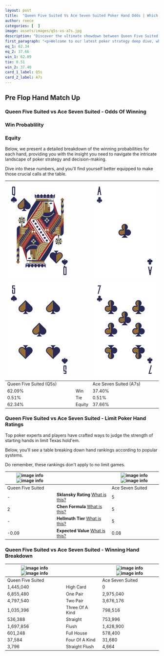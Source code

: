 ```yaml
---
layout: post
title:  "Queen Five Suited Vs Ace Seven Suited Poker Hand Odds | Which Is The Better Hand In Poker? A Complete Guide"
author: reece
categories: [  ]
image: assets/images/q5s-vs-a7s.jpg
description: "Discover the ultimate showdown between Queen Five Suited and Ace Seven Suited in poker! Uncover the odds, strategies, and scenarios where one hand triumphs over the other. Get ready to up your poker game with this thrilling analysis."
first_paragraph: "<p>Welcome to our latest poker strategy deep dive, where we're pitting two distinct hands against each other in a high-stakes showdown: Queen Five Suited vs Ace Seven Suited.</p><p>In the dynamic world of poker, every decision counts, and knowing which hand holds the upper hand is key to your success at the table.</p><p>In this article, we'll dissect these two hands, explore the scenarios where one dominates the other, and equip you with the knowledge to make strategic choices that can tip the odds in your favor.</p><p>Get ready to unravel the intriguing dynamics of these poker hands and elevate your game to new heights.</p>"
eq_1: 62.34
eq_2: 37.66
win_1: 62.09
tie: 0.51
win_2: 37.40
card_1_label: Q5s
card_2_label: A7s
---
```




[comment]: # (sp0)

## Pre Flop Hand Match Up

<div class="table hand-ratings" markdown="1"> 



### Queen Five Suited vs Ace Seven Suited - Odds Of Winning


  
<div class="row graphs"> 
<div class="col-lg-6">
    <h3>Win Probablility</h3>
    <canvas id="WinChart"></canvas>
</div>
<div class="col-lg-6">
    <h3>Equity</h3>
    <canvas id="EquityChart"></canvas>
</div>
</div>

  Below, we present a detailed breakdown of the winning probabilities for each hand, providing you with the insight you need to navigate the intricate landscape of poker strategy and decision-making. 

Dive into these numbers, and you'll find yourself better equipped to make those crucial calls at the table.


    
| ![image info](assets/images/hand1/q.png) ![image info](assets/images/hand1/5.png) |  | ![image info](assets/images/hand2/a.png) ![image info](assets/images/hand2/7.png) |
| -------- | -------- | -------- |
| Queen Five Suited (Q5s) |  | Ace Seven Suited (A7s) |
| 62.09% | Win | 37.40% |
| 0.51% | Tie | 0.51% |
| 62.34% | Equity | 37.66% |




[comment]: # (sp1)



### Queen Five Suited vs Ace Seven Suited - Limit Poker Hand Ratings

Top poker experts and players have crafted ways to judge the strength of starting hands in limit Texas hold'em. 

Below, you'll see a table breaking down hand rankings according to popular systems. 

Do remember, these rankings don't apply to no limit games.


    
| ![image info](https://www.riverpairs.com/assets/images/hand1/q.png) ![image info](https://www.riverpairs.com/assets/images/hand1/5.png) |  | ![image info](https://www.riverpairs.com/assets/images/hand2/a.png) ![image info](https://www.riverpairs.com/assets/images/hand2/7.png) |
| -------- | -------- | -------- |
| Queen Five Suited |  | Ace Seven Suited |
| - | **Sklansky Rating** [What is this?](/sklansky-rating-explained) | 5 |
| 2 | **Chen Formula** [What is this?](/chen-formula-explained) | 5 |
| - | **Hellmuth Tier** [What is this?](/Hellmuth-tier-explained) | 5 |
| -0.09 | **Expected Value** [What is this?](/expected-value-explained) | 0.08 |




[comment]: # (sp2)



### Queen Five Suited vs Ace Seven Suited - Winning Hand Breakdown


    
| ![image info](https://www.riverpairs.com/assets/images/hand1/q.png) ![image info](https://www.riverpairs.com/assets/images/hand1/5.png) |  | ![image info](https://www.riverpairs.com/assets/images/hand2/a.png) ![image info](https://www.riverpairs.com/assets/images/hand2/7.png) |
| -------- | -------- | -------- |
| Queen Five Suited |  | Ace Seven Suited |
| 1,445,040 | High Card | 0 |
| 6,855,480 | One Pair | 2,975,040 |
| 4,797,540 | Two Pair | 3,676,176 |
| 1,035,396 | Three Of A Kind | 798,516 |
| 536,388 | Straight | 753,996 |
| 1,697,856 | Flush | 1,428,900 |
| 601,248 | Full House | 578,400 |
| 37,584 | Four Of A Kind | 31,680 |
| 3,796 | Straight Flush | 4,664 |




[comment]: # (sp3)



</div>

[comment]: # (sp4)



[comment]: # (sp5)

